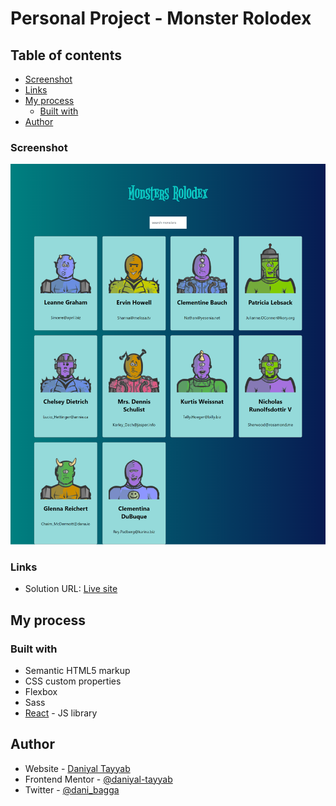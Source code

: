 # Personal Project - Monster Rolodex

## Table of contents

- [Screenshot](#screenshot)
- [Links](#links)
- [My process](#my-process)
  - [Built with](#built-with)
- [Author](#author)

### Screenshot

![](./screenshot.png)

### Links

- Solution URL: [Live site](https://monster-rolodex-silk.vercel.app/)

## My process

### Built with

- Semantic HTML5 markup
- CSS custom properties
- Flexbox
- Sass
- [React](https://reactjs.org/) - JS library

## Author

- Website - [Daniyal Tayyab](https://www.your-site.com)
- Frontend Mentor - [@daniyal-tayyab](https://www.frontendmentor.io/profile/daniyal-tayyab)
- Twitter - [@dani_bagga](https://www.twitter.com/dani_bagga)
